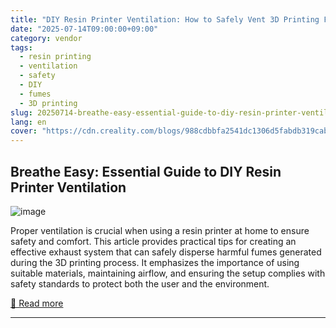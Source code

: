 ```yaml
---
title: "DIY Resin Printer Ventilation: How to Safely Vent 3D Printing Fumes at Home"
date: "2025-07-14T09:00:00+09:00"
category: vendor
tags:
  - resin printing
  - ventilation
  - safety
  - DIY
  - fumes
  - 3D printing
slug: 20250714-breathe-easy-essential-guide-to-diy-resin-printer-ventilation
lang: en
cover: "https://cdn.creality.com/blogs/988cdbbfa2541dc1306d5fabdb319cab.jpg"
---
```


## Breathe Easy: Essential Guide to DIY Resin Printer Ventilation
![image](https://cdn.creality.com/blogs/988cdbbfa2541dc1306d5fabdb319cab.jpg)

Proper ventilation is crucial when using a resin printer at home to ensure safety and comfort. This article provides practical tips for creating an effective exhaust system that can safely disperse harmful fumes generated during the 3D printing process. It emphasizes the importance of using suitable materials, maintaining airflow, and ensuring the setup complies with safety standards to protect both the user and the environment.

[🔗 Read more](https://www.creality.com/blog/diy-ventilation-for-resin-printer)

---